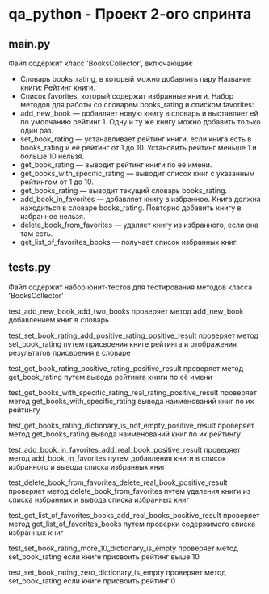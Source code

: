 # qa_python - Проект 2-ого спринта

main.py
---------
Файл содержит класс 'BooksCollector', включающий:
- Словарь books_rating, в который можно добавлять пару Название книги: Рейтинг книги.
- Список favorites, который содержит избранные книги.
Набор методов для работы со словарем books_rating и списком favorites:
- add_new_book — добавляет новую книгу в словарь и выставляет ей по умолчанию рейтинг 1. Одну и ту же книгу можно добавить только один раз.
- set_book_rating — устанавливает рейтинг книги, если книга есть в books_rating и её рейтинг от 1 до 10. Установить рейтинг меньше 1 и больше 10 нельзя.
- get_book_rating — выводит рейтинг книги по её имени.
- get_books_with_specific_rating — выводит список книг с указанным рейтингом от 1 до 10.
- get_books_rating — выводит текущий словарь books_rating.
- add_book_in_favorites — добавляет книгу в избранное. Книга должна находиться в словаре books_rating. Повторно добавить книгу в избранное нельзя.
- delete_book_from_favorites — удаляет книгу из избранного, если она там есть.
- get_list_of_favorites_books — получает список избранных книг.

tests.py
----------
Файл содержит набор юнит-тестов для тестирования методов класса 'BooksCollector'

test_add_new_book_add_two_books
проверяет метод add_new_book добавлением книг в словарь

test_set_book_rating_add_positive_rating_positive_result
проверяет метод set_book_rating путем присвоения книге рейтинга и отображения результатов присвоения в словаре

test_get_book_rating_positive_rating_positive_result
проверяет метод get_book_rating путем вывода рейтинга книги по её имени

test_get_books_with_specific_rating_real_rating_positive_result
проверяет метод get_books_with_specific_rating вывода наименований книг по их рейтингу

test_get_books_rating_dictionary_is_not_empty_positive_result
проверяет метод get_books_rating вывода наименований книг по их рейтингу

test_add_book_in_favorites_add_real_book_positive_result
проверяет метод add_book_in_favorites путем добавления книги в список избранного и вывода списка избранных книг

test_delete_book_from_favorites_delete_real_book_positive_result
проверяет метод delete_book_from_favorites путем удаления книги из списка избранных и вывода списка избранных книг

test_get_list_of_favorites_books_add_real_books_positive_result
проверяет метод get_list_of_favorites_books путем проверки содержимого списка избранных книг

test_set_book_rating_more_10_dictionary_is_empty
проверяет метод set_book_rating если книге присвоить рейтинг выше 10

test_set_book_rating_zero_dictionary_is_empty
проверяет метод set_book_rating если книге присвоить рейтинг 0